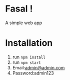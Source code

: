 # Fasal !

A simple web app 

# Installation

1. run `npm install`
2. run `npm start`
3. Email:admin@admin.com
4. Password:admin123
